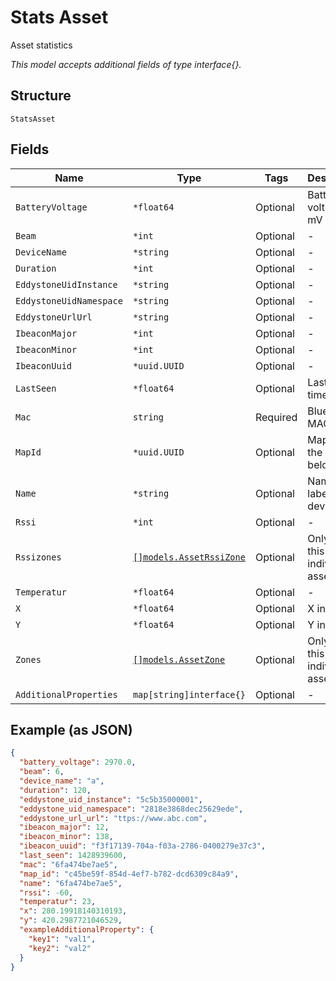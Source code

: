 
# Stats Asset

Asset statistics

*This model accepts additional fields of type interface{}.*

## Structure

`StatsAsset`

## Fields

| Name | Type | Tags | Description |
|  --- | --- | --- | --- |
| `BatteryVoltage` | `*float64` | Optional | Battery voltage, in mV |
| `Beam` | `*int` | Optional | - |
| `DeviceName` | `*string` | Optional | - |
| `Duration` | `*int` | Optional | - |
| `EddystoneUidInstance` | `*string` | Optional | - |
| `EddystoneUidNamespace` | `*string` | Optional | - |
| `EddystoneUrlUrl` | `*string` | Optional | - |
| `IbeaconMajor` | `*int` | Optional | - |
| `IbeaconMinor` | `*int` | Optional | - |
| `IbeaconUuid` | `*uuid.UUID` | Optional | - |
| `LastSeen` | `*float64` | Optional | Last seen timestamp |
| `Mac` | `string` | Required | Bluetooth MAC |
| `MapId` | `*uuid.UUID` | Optional | Map where the device belongs to |
| `Name` | `*string` | Optional | Name / label of the device |
| `Rssi` | `*int` | Optional | - |
| `Rssizones` | [`[]models.AssetRssiZone`](../../doc/models/asset-rssi-zone.md) | Optional | Only send this for individual asset stat |
| `Temperatur` | `*float64` | Optional | - |
| `X` | `*float64` | Optional | X in pixel |
| `Y` | `*float64` | Optional | Y in pixel |
| `Zones` | [`[]models.AssetZone`](../../doc/models/asset-zone.md) | Optional | Only send this for individual asset stat |
| `AdditionalProperties` | `map[string]interface{}` | Optional | - |

## Example (as JSON)

```json
{
  "battery_voltage": 2970.0,
  "beam": 6,
  "device_name": "a",
  "duration": 120,
  "eddystone_uid_instance": "5c5b35000001",
  "eddystone_uid_namespace": "2818e3868dec25629ede",
  "eddystone_url_url": "ttps://www.abc.com",
  "ibeacon_major": 12,
  "ibeacon_minor": 138,
  "ibeacon_uuid": "f3f17139-704a-f03a-2786-0400279e37c3",
  "last_seen": 1428939600,
  "mac": "6fa474be7ae5",
  "map_id": "c45be59f-854d-4ef7-b782-dcd6309c84a9",
  "name": "6fa474be7ae5",
  "rssi": -60,
  "temperatur": 23,
  "x": 280.19918140310193,
  "y": 420.2987721046529,
  "exampleAdditionalProperty": {
    "key1": "val1",
    "key2": "val2"
  }
}
```

